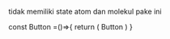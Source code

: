 tidak memiliki state
atom dan molekul pake ini

const Button =()=>{
return (
<View>
<Text>Button</Text>
<View>
)
}
